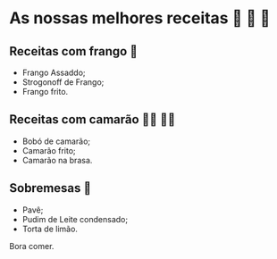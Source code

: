 # As nossas melhores receitas :chicken: :woman: :man:
## Receitas com frango :chicken:
- Frango Assaddo;
- Strogonoff de Frango;
- Frango frito. 

## Receitas com camarão :man_cook: :woman_cook:
- Bobó de camarão;
- Camarão frito;
- Camarão na brasa.

## Sobremesas :cookie:
- Pavê;
- Pudim de Leite condensado;
- Torta de limão.

Bora comer.

